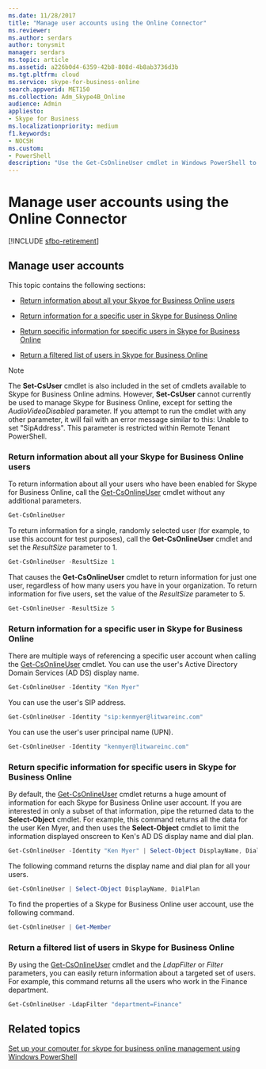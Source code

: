 ```yaml
---
ms.date: 11/28/2017
title: "Manage user accounts using the Online Connector"
ms.reviewer: 
ms.author: serdars
author: tonysmit
manager: serdars
ms.topic: article
ms.assetid: a226b0d4-6359-42b8-808d-4b8ab3736d3b
ms.tgt.pltfrm: cloud
ms.service: skype-for-business-online
search.appverid: MET150
ms.collection: Adm_Skype4B_Online
audience: Admin
appliesto:
- Skype for Business
ms.localizationpriority: medium
f1.keywords:
- NOCSH
ms.custom:
- PowerShell
description: "Use the Get-CsOnlineUser cmdlet in Windows PowerShell to get information about your organization's Skype for Business Online users."
---
```


# Manage user accounts using the Online Connector

[!INCLUDE [sfbo-retirement](../../Hub/includes/sfbo-retirement.md)]

## Manage user accounts

This topic contains the following sections:

- [Return information about all your Skype for Business Online users](manage-user-accounts-using-the-online-connector.md#BKAllUsers)

- [Return information for a specific user in Skype for Business Online](manage-user-accounts-using-the-online-connector.md#BKSpecificUser)

- [Return specific information for specific users in Skype for Business Online](manage-user-accounts-using-the-online-connector.md#BKSpecificUsers)

- [Return a filtered list of users in Skype for Business Online](manage-user-accounts-using-the-online-connector.md#BKListofUsers)

> [!NOTE]
> The **Set-CsUser** cmdlet is also included in the set of cmdlets available to Skype for Business Online admins. However, **Set-CsUser** cannot currently be used to manage Skype for Business Online, except for setting the _AudioVideoDisabled_ parameter. If you attempt to run the cmdlet with any other parameter, it will fail with an error message similar to this: Unable to set "SipAddress". This parameter is restricted within Remote Tenant PowerShell.

### Return information about all your Skype for Business Online users
<a name="BKAllUsers"> </a>

To return information about all your users who have been enabled for Skype for Business Online, call the [Get-CsOnlineUser](/powershell/module/skype/Get-CsOnlineUser) cmdlet without any additional parameters.

```PowerShell
Get-CsOnlineUser
```

To return information for a single, randomly selected user (for example, to use this account for test purposes), call the **Get-CsOnlineUser** cmdlet and set the _ResultSize_ parameter to 1.

```PowerShell
Get-CsOnlineUser -ResultSize 1
```

That causes the **Get-CsOnlineUser** cmdlet to return information for just one user, regardless of how many users you have in your organization. To return information for five users, set the value of the _ResultSize_ parameter to 5.

```PowerShell
Get-CsOnlineUser -ResultSize 5
```

### Return information for a specific user in Skype for Business Online
<a name="BKSpecificUser"> </a>

There are multiple ways of referencing a specific user account when calling the [Get-CsOnlineUser](/powershell/module/skype/Get-CsOnlineUser) cmdlet. You can use the user's Active Directory Domain Services (AD DS) display name.

```PowerShell
Get-CsOnlineUser -Identity "Ken Myer"
```

You can use the user's SIP address.

```PowerShell
Get-CsOnlineUser -Identity "sip:kenmyer@litwareinc.com"
```

You can use the user's user principal name (UPN).

```PowerShell
Get-CsOnlineUser -Identity "kenmyer@litwareinc.com"
```

### Return specific information for specific users in Skype for Business Online
<a name="BKSpecificUsers"> </a>

By default, the [Get-CsOnlineUser](/powershell/module/skype/Get-CsOnlineUser) cmdlet returns a huge amount of information for each Skype for Business Online user account. If you are interested in only a subset of that information, pipe the returned data to the **Select-Object** cmdlet. For example, this command returns all the data for the user Ken Myer, and then uses the **Select-Object** cmdlet to limit the information displayed onscreen to Ken's AD DS display name and dial plan.

```PowerShell
Get-CsOnlineUser -Identity "Ken Myer" | Select-Object DisplayName, DialPlan
```

The following command returns the display name and dial plan for all your users.

```PowerShell
Get-CsOnlineUser | Select-Object DisplayName, DialPlan
```

To find the properties of a Skype for Business Online user account, use the following command.

```PowerShell
Get-CsOnlineUser | Get-Member
```

### Return a filtered list of users in Skype for Business Online
<a name="BKListofUsers"> </a>

By using the [Get-CsOnlineUser](/powershell/module/skype/Get-CsOnlineUser) cmdlet and the _LdapFilter_ or _Filter_ parameters, you can easily return information about a targeted set of users. For example, this command returns all the users who work in the Finance department.

```PowerShell
Get-CsOnlineUser -LdapFilter "department=Finance"
```

## Related topics
[Set up your computer for skype for business online management using Windows PowerShell](set-up-your-computer-for-windows-powershell.md)

